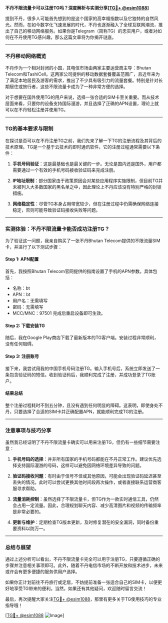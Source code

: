 **不丹不限流量卡可以注册TG吗？深度解析与实测分享[[TG💪+ @esim1088](https://t.me/s/esim1088)]**

提到不丹，很多人可能首先想到的是这个国家的高幸福指数以及它独特的自然风光。然而，在如今数字化飞速发展的时代，不丹也逐渐融入了全球互联网潮流，推出了自己的移动网络服务。如果你是Telegram（简称TG）的忠实用户，或者对如何在不丹使用TG感兴趣，那么这篇文章将为你揭开谜底。

---

### 不丹移动网络概览

不丹作为一个相对封闭的小国，其电信市场由两家主要运营商主导：Bhutan Telecom和TashiCell。这两家公司提供的移动数据套餐覆盖范围广，且近年来为了满足本地居民及游客的需求，推出了不少具有吸引力的流量套餐。特别是针对长期居住或旅行者，这些不限流量卡成为了一种非常方便的选择。

对于想要在国外使用TG的用户来说，选择一张合适的SIM卡至关重要。而从技术层面来看，只要你的设备支持国际漫游，并且选择了正确的APN设置，理论上就可以在不丹轻松注册并使用TG。

---

### TG的基本要求与限制

在探讨是否可以在不丹注册TG之前，我们先来了解一下TG的注册流程及其背后的技术原理。TG是一个基于云技术的即时通讯软件，它的注册过程通常需要以下条件：

1. **手机号码验证**：这是最基础也是最关键的一步。无论是国内还是国外，用户都需要通过一个有效的手机号码接收验证码来完成注册。
   
2. **IP地址限制**：部分国家由于政策原因会对某些应用程序实施限制，但目前TG并未被列入大多数国家的黑名单之中，因此理论上不丹应该没有特别严格的封锁措施。

3. **网络稳定性**：尽管TG本身占用带宽较少，但在注册过程中仍需确保网络连接稳定，否则可能导致验证码接收失败等问题。

---

### 实测体验：不丹不限流量卡能否成功注册TG？

为了验证这一问题，我亲自购买了一张不丹Bhutan Telecom提供的不限流量SIM卡，并进行了以下测试步骤：

#### Step 1: APN配置
首先，我按照Bhutan Telecom官网提供的指南设置了手机的APN参数。具体包括：
- 名称：bt
- APN：bt
- 用户名：无需填写
- 密码：无需填写
- MCC/MNC：97501
完成后重启设备即可生效。

#### Step 2: 下载安装TG
随后，我在Google Play商店下载了最新版本的TG客户端。安装过程非常顺利，没有任何阻碍。

#### Step 3: 注册账号
接下来，我尝试用我的中国手机号码注册TG。输入手机号后，系统立即发送了一条包含验证码的短信。收到验证码后，我顺利完成了注册，并成功登录了TG账户。

#### 结果总结
整个注册过程耗时不到五分钟，且没有遇到任何明显的障碍。这表明，即使身处不丹，只要选择了合适的SIM卡并正确配置APN，就能顺利完成TG的注册。

---

### 注意事项与技巧分享

虽然我已经证明了不丹不限流量卡确实可以用来注册TG，但仍有一些细节需要注意：

1. **手机号码的选择**：并非所有国家的手机号码都能在不丹正常工作。建议优先选择支持国际漫游的号码，这样可以避免因网络环境差异导致的问题。

2. **验证码接收问题**：有时由于信号不佳或其他原因，可能会出现验证码延迟甚至丢失的情况。此时可以尝试更换其他时间段再次操作，或者直接联系运营商客服寻求帮助。

3. **流量消耗控制**：虽然选择了不限流量卡，但TG作为一款实时通信工具，仍然会占用一定流量。因此，合理规划聊天内容、减少高清图片和视频的传输频率是非常必要的。

4. **更新与维护**：定期检查TG版本更新，及时修复潜在的安全漏洞，同时备份重要资料以防万一。

---

### 总结与展望

通过上述分析可以看出，不丹不限流量卡完全可以用于注册TG，只要遵循正确的步骤并注意相关事项即可。此外，随着不丹电信市场的不断开放和技术进步，未来或许会有更多便捷的服务供用户选择。

如果你正计划前往不丹旅行或定居，不妨提前准备一张适合自己的SIM卡，以便更好地享受TG带来的便利。当然，如果还有其他疑问，欢迎随时留言交流！

最后，再次提醒大家关注[TG💪+ @esim1088](https://t.me/s/esim1088)，那里有更多关于TG使用技巧的专业指导哦！  

[[TG💪+ @esim1088](https://t.me/s/esim1088) ![Image](https://i.postimg.cc/4NQfJmqS/Snipaste-2025-05-13-00-14-12.png)]
